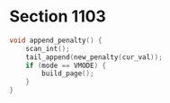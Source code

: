 # Section 1103

```c builder/boxes_and_lists.c
void append_penalty() {
    scan_int();
    tail_append(new_penalty(cur_val));
    if (mode == VMODE) {
        build_page();
    }
}
```

